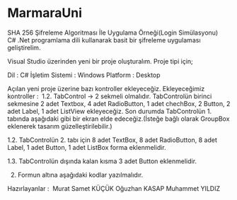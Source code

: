 # MarmaraUni

SHA 256 Şifreleme Algoritması İle Uygulama Örneği(Login Simülasyonu)
C# .Net programlama dili kullanarak basit bir şifreleme uygulaması geliştirelim.

Visual Studio üzerinden yeni bir proje oluşturalım. Proje tipi için;

Dil : C#
İşletim Sistemi : Windows
Platform : Desktop

Açılan yeni proje üzerine bazı kontroller ekleyeceğiz. Ekleyeceğimiz kontroller : 
1.2. TabControl -> 2 sekmeli olmalıdır.
TabControlün birinci sekmesine 2 adet Textbox, 4 adet RadioButton, 1 adet chechBox, 2 Button, 2 adet Label, 1 adet ListView ekleyeceğiz. Son durumda TabControlün 1. tabında aşağıdaki gibi bir ekran elde edeceğiz.(İsteğe bağlı olarak GroupBox eklenerek tasarım güzelleştirilebilir.)

1.2. TabControlün 2. tabı için 8 adet TextBox, 8 adet RadioButton, 8 adet Label, 1 adet Button, 1 adet ListBox forma eklenmelidir.

1.3. TabControlün dışında kalan kısma 3 adet Button eklenmelidir.

2. Formun altına aşağıdaki kodlar yazılmalıdır.

Hazırlayanlar : 
Murat Samet KÜÇÜK
Oğuzhan KASAP
Muhammet YILDIZ
